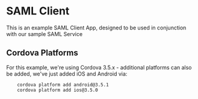 # SAML Client

This is an example SAML Client App, designed to be used in conjunction with our sample SAML Service

## Cordova Platforms

For this example, we're using Cordova 3.5.x - additional platforms can also be added, we've just added iOS and Android via:

		cordova platform add android@3.5.1
		cordova platform add ios@3.5.0
